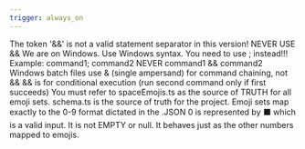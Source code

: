 ```yaml
---
trigger: always_on
---
```


The token '&&' is not a valid statement separator in this version! NEVER USE &&
We are on Windows.  Use Windows syntax.
You need to use ; instead!!!
Example: command1; command2 NEVER command1 && command2
Windows batch files use & (single ampersand) for command chaining, not &&
&& is for conditional execution (run second command only if first succeeds)
You must refer to spaceEmojis.ts as the source of TRUTH for all emoji sets. schema.ts is the source of truth for the project.
Emoji sets map exactly to the 0-9 format dictated in the .JSON 
0 is represented by ⬛ which is a valid input.  It is not EMPTY or null.  It behaves just as the other numbers mapped to emojis.